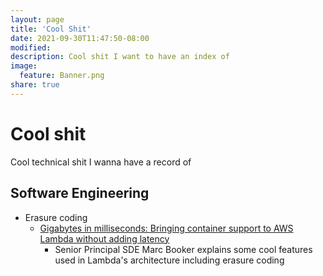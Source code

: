 ```yaml
---
layout: page
title: 'Cool Shit'
date: 2021-09-30T11:47:50-08:00
modified:
description: Cool shit I want to have an index of
image:
  feature: Banner.png
share: true
---
```


# Cool shit

Cool technical shit I wanna have a record of

## Software Engineering

- Erasure coding
  - [Gigabytes in milliseconds: Bringing container support to AWS Lambda without adding latency](https://www.youtube.com/watch?v=A-7j0QlGwFk)
    - Senior Principal SDE Marc Booker explains some cool features used in Lambda's architecture
      including erasure coding
